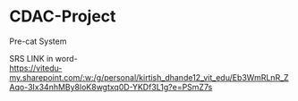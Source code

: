 # CDAC-Project
Pre-cat System  

SRS LINK in word-  
https://vitedu-my.sharepoint.com/:w:/g/personal/kirtish_dhande12_vit_edu/Eb3WmRLnR_ZAqo-3Ix34nhMBy8loK8wgtxq0D-YKDf3L1g?e=PSmZ7s
